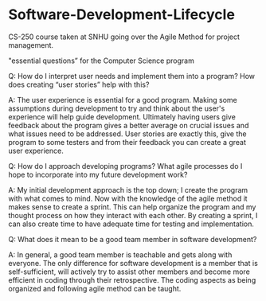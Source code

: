 # Software-Development-Lifecycle
CS-250 course taken at SNHU going over the Agile Method for project management.

"essential questions” for the Computer Science program

Q: How do I interpret user needs and implement them into a program? How does creating “user stories” help with this?

A: The user experience is essential for a good program. Making some assumptions during development to try and think about the user's experience will help guide development. Ultimately having users give feedback about the program gives a better average on crucial issues and what issues need to be addressed. User stories are exactly this, give the program to some testers and from their feedback you can create a great user experience. 

Q: How do I approach developing programs? What agile processes do I hope to incorporate into my future development work?

A: My initial development approach is the top down; I create the program with what comes to mind. Now with the knowledge of the agile method it makes sense to create a sprint. This can help organize the program and my thought process on how they interact with each other. By creating a sprint, I can also create time to have adequate time for testing and implementation. 

Q: What does it mean to be a good team member in software development? 

A: In general, a good team member is teachable and gets along with everyone. The only difference for software development is a member that is self-sufficient, will actively try to assist other members and become more efficient in coding through their retrospective. The coding aspects as being organized and following agile method can be taught. 

